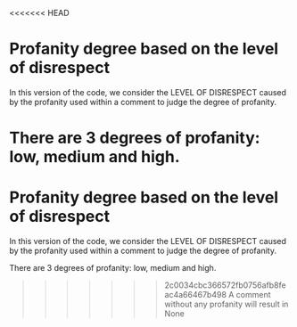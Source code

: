 <<<<<<< HEAD
# Profanity degree based on the level of disrespect

In this version of the code, we consider the LEVEL OF DISRESPECT caused by the profanity used within a comment to judge the degree of profanity.

There are 3 degrees of profanity: low, medium and high.
=======
# Profanity degree based on the level of disrespect

In this version of the code, we consider the LEVEL OF DISRESPECT caused by the profanity used within a comment to judge the degree of profanity.

There are 3 degrees of profanity: low, medium and high.
>>>>>>> 2c0034cbc366572fb0756afb8feac4a66467b498
A comment without any profanity will result in None